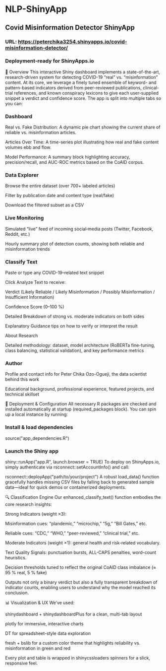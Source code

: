 # NLP-ShinyApp

## Covid Misinformation Detector ShinyApp

### URL: https://peterchika3254.shinyapps.io/covid-misinformation-detector/

### Deployment-ready for ShinyApps.io

🚀 Overview
This interactive Shiny dashboard implements a state-of-the-art, research-driven system for detecting COVID-19 “real” vs. “misinformation” content. At its core, we leverage a finely tuned ensemble of keyword- and pattern-based indicators derived from peer-reviewed publications, clinical-trial references, and known conspiracy lexicons to give each user-supplied snippet a verdict and confidence score. The app is split into multiple tabs so you can:

### Dashboard

Real vs. Fake Distribution: A dynamic pie chart showing the current share of reliable vs. misinformation articles.

Articles Over Time: A time-series plot illustrating how real and fake content volumes ebb and flow.

Model Performance: A summary block highlighting accuracy, precision/recall, and AUC-ROC metrics based on the CoAID corpus.

### Data Explorer

Browse the entire dataset (over 700+ labeled articles)

Filter by publication date and content type (real/fake)

Download the filtered subset as a CSV

### Live Monitoring

Simulated “live” feed of incoming social‐media posts (Twitter, Facebook, Reddit, etc.)

Hourly summary plot of detection counts, showing both reliable and misinformation trends

### Classify Text

Paste or type any COVID-19–related text snippet

Click Analyze Text to receive:

Verdict (Likely Reliable / Likely Misinformation / Possibly Misinformation / Insufficient Information)

Confidence Score (0–100 %)

Detailed Breakdown of strong vs. moderate indicators on both sides

Explanatory Guidance tips on how to verify or interpret the result

About Research

Detailed methodology: dataset, model architecture (RoBERTa fine-tuning, class balancing, statistical validation), and key performance metrics

### Author

Profile and contact info for Peter Chika Ozo-Ogueji, the data scientist behind this work

Educational background, professional experience, featured projects, and technical skillset

🔧 Deployment & Configuration
All necessary R packages are checked and installed automatically at startup (required_packages block). You can spin up a local instance by running:


### Install & load dependencies
source("app_dependencies.R")

### Launch the Shiny app
shiny::runApp("app.R", launch.browser = TRUE)
To deploy on ShinyApps.io, simply authenticate via rsconnect::setAccountInfo() and call:


rsconnect::deployApp("path/to/your/project")
A robust load_data() function gracefully handles missing CSV files by falling back to generated sample data—ideal for quick demos or containerized deployments.

🔍 Classification Engine
Our enhanced_classify_text() function embodies the core research insights:

Strong Indicators (weight ×3):

Misinformation cues: “plandemic,” “microchip,” “5g,” “Bill Gates,” etc.

Reliable cues: “CDC,” “WHO,” “peer-reviewed,” “clinical trial,” etc.

Moderate Indicators (weight ×1): general health and risk-related vocabulary.

Text Quality Signals: punctuation bursts, ALL-CAPS penalties, word-count heuristics.

Decision thresholds tuned to reflect the original CoAID class imbalance (≈ 95 % real, 5 % fake)

Outputs not only a binary verdict but also a fully transparent breakdown of indicator counts, enabling users to understand why the model reached its conclusion.

📊 Visualization & UX
We’ve used:

shinydashboard + shinydashboardPlus for a clean, multi-tab layout

plotly for immersive, interactive charts

DT for spreadsheet-style data exploration

fresh + bslib for a custom color theme that highlights reliability vs. misinformation in green and red

Every plot and table is wrapped in shinycssloaders spinners for a slick, responsive feel.
